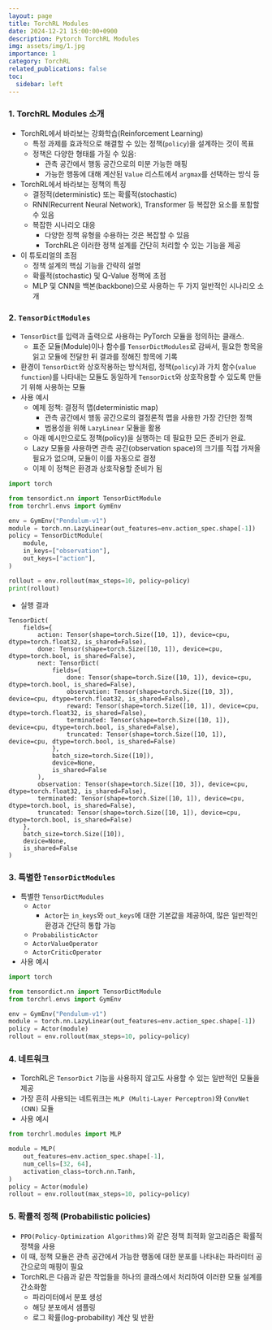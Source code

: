 ```yaml
---
layout: page
title: TorchRL Modules
date: 2024-12-21 15:00:00+0900
description: Pytorch TorchRL Modules
img: assets/img/1.jpg
importance: 1
category: TorchRL
related_publications: false
toc:
  sidebar: left
---
```


### 1. TorchRL Modules 소개
- TorchRL에서 바라보는 강화학습(Reinforcement Learning)
	- 특정 과제를 효과적으로 해결할 수 있는 정책(`policy`)을 설계하는 것이 목표
	- 정책은 다양한 형태를 가질 수 있음:
	    - 관측 공간에서 행동 공간으로의 미분 가능한 매핑
	    - 가능한 행동에 대해 계산된 `Value` 리스트에서 `argmax`를 선택하는 방식 등
- TorchRL에서 바라보는 정책의 특징
	-	결정적(deterministic) 또는 확률적(stochastic)
	-	RNN(Recurrent Neural Network), Transformer 등 복잡한 요소를 포함할 수 있음
    - 	복잡한 시나리오 대응
	    -	다양한 정책 유형을 수용하는 것은 복잡할 수 있음
	    -	TorchRL은 이러한 정책 설계를 간단히 처리할 수 있는 기능을 제공
- 이 튜토리얼의 초점
	- 정책 설계의 핵심 기능을 간략히 설명
	- 확률적(stochastic) 및 Q-Value 정책에 초점
	- MLP 및 CNN을 백본(backbone)으로 사용하는 두 가지 일반적인 시나리오 소개

### 2. `TensorDictModules`
- `TensorDict`를 입력과 출력으로 사용하는 PyTorch 모듈을 정의하는 클래스.
    - 표준 모듈(Module)이나 함수를 `TensorDictModules`로 감싸서, 필요한 항목을 읽고 모듈에 전달한 뒤 결과를 정해진 항목에 기록
- 환경이 `TensorDict`와 상호작용하는 방식처럼, 정책(`policy`)과 가치 함수(`value function`)를 나타내는 모듈도 동일하게 `TensorDict`와 상호작용할 수 있도록 만들기 위해 사용하는 모듈
- 사용 예시 
    - 예제 정책: 결정적 맵(deterministic map)
        - 관측 공간에서 행동 공간으로의 결정론적 맵을 사용한 가장 간단한 정책
        - 범용성을 위해 `LazyLinear` 모듈을 활용
    - 아래 예시만으로도 정책(policy)을 실행하는 데 필요한 모든 준비가 완료.
    - Lazy 모듈을 사용하면 관측 공간(observation space)의 크기를 직접 가져올 필요가 없으며, 모듈이 이를 자동으로 결정
    - 이제 이 정책은 환경과 상호작용할 준비가 됨

```python
import torch

from tensordict.nn import TensorDictModule
from torchrl.envs import GymEnv

env = GymEnv("Pendulum-v1")
module = torch.nn.LazyLinear(out_features=env.action_spec.shape[-1])
policy = TensorDictModule(
    module,
    in_keys=["observation"],
    out_keys=["action"],
)

rollout = env.rollout(max_steps=10, policy=policy)
print(rollout)
```

- 실행 결과

```plaintext
TensorDict(
    fields={
        action: Tensor(shape=torch.Size([10, 1]), device=cpu, dtype=torch.float32, is_shared=False),
        done: Tensor(shape=torch.Size([10, 1]), device=cpu, dtype=torch.bool, is_shared=False),
        next: TensorDict(
            fields={
                done: Tensor(shape=torch.Size([10, 1]), device=cpu, dtype=torch.bool, is_shared=False),
                observation: Tensor(shape=torch.Size([10, 3]), device=cpu, dtype=torch.float32, is_shared=False),
                reward: Tensor(shape=torch.Size([10, 1]), device=cpu, dtype=torch.float32, is_shared=False),
                terminated: Tensor(shape=torch.Size([10, 1]), device=cpu, dtype=torch.bool, is_shared=False),
                truncated: Tensor(shape=torch.Size([10, 1]), device=cpu, dtype=torch.bool, is_shared=False)
            },
            batch_size=torch.Size([10]),
            device=None,
            is_shared=False
        ),
        observation: Tensor(shape=torch.Size([10, 3]), device=cpu, dtype=torch.float32, is_shared=False),
        terminated: Tensor(shape=torch.Size([10, 1]), device=cpu, dtype=torch.bool, is_shared=False),
        truncated: Tensor(shape=torch.Size([10, 1]), device=cpu, dtype=torch.bool, is_shared=False)
    },
    batch_size=torch.Size([10]),
    device=None,
    is_shared=False
)
```

### 3. 특별한 `TensorDictModules`
- 특별한 `TensorDictModules`
    - `Actor`
        - `Actor`는 `in_keys`와 `out_keys`에 대한 기본값을 제공하여, 많은 일반적인 환경과 간단히 통합 가능 
    - `ProbabilisticActor`
    - `ActorValueOperator`
    - `ActorCriticOperator`
- 사용 예시

```python
import torch

from tensordict.nn import TensorDictModule
from torchrl.envs import GymEnv

env = GymEnv("Pendulum-v1")
module = torch.nn.LazyLinear(out_features=env.action_spec.shape[-1])
policy = Actor(module)
rollout = env.rollout(max_steps=10, policy=policy)
```

### 4. 네트워크
- TorchRL은 `TensorDict` 기능을 사용하지 않고도 사용할 수 있는 일반적인 모듈을 제공
- 가장 흔히 사용되는 네트워크는 `MLP (Multi-Layer Perceptron)`와 `ConvNet (CNN)` 모듈
- 사용 예시

```python
from torchrl.modules import MLP

module = MLP(
    out_features=env.action_spec.shape[-1],
    num_cells=[32, 64],
    activation_class=torch.nn.Tanh,
)
policy = Actor(module)
rollout = env.rollout(max_steps=10, policy=policy)
```

### 5. 확률적 정책 (Probabilistic policies)
- `PPO(Policy-Optimization Algorithms)`와 같은 정책 최적화 알고리즘은 확률적 정책을 사용
- 이 때, 정책 모듈은 관측 공간에서 가능한 행동에 대한 분포를 나타내는 파라미터 공간으로의 매핑이 필요
- TorchRL은 다음과 같은 작업들을 하나의 클래스에서 처리하여 이러한 모듈 설계를 간소화함
    - 파라미터에서 분포 생성
	- 해당 분포에서 샘플링
	- 로그 확률(log-probability) 계산 및 반환